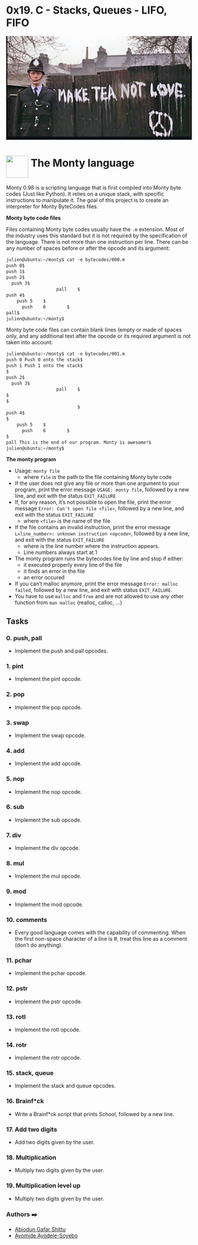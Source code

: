 # 0x19. C - Stacks, Queues - LIFO, FIFO
<p><img src="./img/alx.png"><br>

#  <a href="url"><img src="https://upload.wikimedia.org/wikipedia/commons/thumb/8/8d/Coconut_Clipart_Cartoon.png/1082px-Coconut_Clipart_Cartoon.png" align="middle" width="60" height="60"></a> **The Monty language**

<p>Monty 0.98 is a scripting language that is first compiled into Monty byte codes (Just like Python). It relies on a unique stack, with specific instructions to manipulate it. The goal of this project is to create an interpreter for Monty ByteCodes files.</p>

<p><strong>Monty byte code files</strong></p>

<p>Files containing Monty byte codes usually have the <code>.m</code> extension. Most of the industry uses this standard but it is not required by the specification of the language.
There is not more than one instruction per line. There can be any number of spaces before or after the opcode and its argument:</p>

<pre><code>julien@ubuntu:~/monty$ cat -e bytecodes/000.m
push 0$
push 1$
push 2$
  push 3$
                   pall    $
push 4$
    push 5    $
      push    6        $
pall$
julien@ubuntu:~/monty$
</code></pre>

<p>Monty byte code files can contain blank lines (empty or made of spaces only, and any additional text after the opcode or its required argument is not taken into account:</p>

<pre><code>julien@ubuntu:~/monty$ cat -e bytecodes/001.m
push 0 Push 0 onto the stack$
push 1 Push 1 onto the stack$
$
push 2$
  push 3$
                   pall    $
$
$
                           $
push 4$
$
    push 5    $
      push    6        $
$
pall This is the end of our program. Monty is awesome!$
julien@ubuntu:~/monty$
</code></pre><p><strong>The monty program</strong></p>

<ul>
<li>Usage: <code>monty file</code>

<ul>
<li>where <code>file</code> is the path to the file containing Monty byte code</li>
</ul></li>
<li>If the user does not give any file or more than one argument to your program, print the error message <code>USAGE: monty file</code>, followed by a new line, and exit with the status <code>EXIT_FAILURE</code></li>
<li>If, for any reason, it’s not possible to open the file, print the error message <code>Error: Can't open file &lt;file&gt;</code>, followed by a new line, and exit with the status <code>EXIT_FAILURE</code>

<ul>
<li>where <code>&lt;file&gt;</code> is the name of the file</li>
</ul></li>
<li>If the file contains an invalid instruction, print the error message <code>L&lt;line_number&gt;: unknown instruction &lt;opcode&gt;</code>, followed by a new line, and exit with the status <code>EXIT_FAILURE</code>

<ul>
<li>where <line_number> is the line number where the instruction appears.</line_number></li>
<li>Line numbers always start at 1</li>
</ul></li>
<li>The monty program runs the bytecodes line by line and stop if either:

<ul>
<li>it executed properly every line of the file</li>
<li>it finds an error in the file</li>
<li>an error occured</li>
</ul></li>
<li>If you can’t malloc anymore, print the error message <code>Error: malloc failed</code>, followed by a new line, and exit with status <code>EXIT_FAILURE</code>.</li>
<li>You have to use <code>malloc</code> and <code>free</code> and are not allowed to use any other function from <code>man malloc</code> (realloc, calloc, …)</li>
</ul>


## Tasks

### 0. push, pall
- Implement the push and pall opcodes.

### 1. pint
- Implement the pint opcode.

### 2. pop
- Implement the pop opcode.

### 3. swap
- Implement the swap opcode.

### 4. add
- Implement the add opcode.

### 5. nop
- Implement the nop opcode.

### 6. sub
- Implement the sub opcode.

### 7. div
- Implement the div opcode.

### 8. mul
- Implement the mul opcode.

### 9. mod
- Implement the mod opcode.

### 10. comments
- Every good language comes with the capability of commenting. When the first non-space character of a line is #, treat this line as a comment (don’t do anything).

### 11. pchar
- Implement the pchar opcode.

### 12. pstr
- Implement the pstr opcode.

### 13. rotl
- Implement the rotl opcode.

### 14. rotr
- Implement the rotr opcode.

### 15. stack, queue
- Implement the stack and queue opcodes.

### 16. Brainf*ck
- Write a Brainf*ck script that prints School, followed by a new line.

### 17. Add two digits
- Add two digits given by the user.

### 18. Multiplication
- Multiply two digits given by the user.

### 19. Multiplication level up
- Multiply two digits given by the user.


### Authors :black_nib:

* [Abiodun Gafar Shittu](https://github.com/Abiodun-Shittu/)
* [Ayomide Ayodele-Soyebo](https://github.com/AyomideA-S/)
